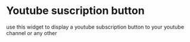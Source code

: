 <h1> Youtube suscription button </h1>



use this widget to display a youtube subscription button to your youtube channel or any
other 
